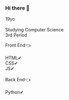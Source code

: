 ### Hi there 👋

19yo
<br><br>
Studying Computer Science<br>
3rd Period

Front End👈
<br>
<br>
HTML✔
<br>
CSS✔
<br>
JS✔
<br>
<br>
Back End👈
<br>
<br>
Python✔

